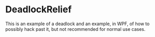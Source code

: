 # DeadlockRelief
This is an example of a deadlock and an example, in WPF, of how to possibly hack past it, but not recommended for normal use cases.
